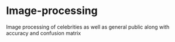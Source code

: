 # Image-processing
Image processing of celebrities as well as general public along with accuracy and confusion matrix
